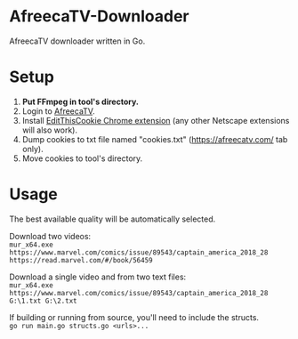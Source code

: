 # AfreecaTV-Downloader
AfreecaTV downloader written in Go.


# Setup
1. **Put FFmpeg in tool's directory.**
2. Login to [AfreecaTV](https://dereferer.me/?https://afreecatv.com/).
3. Install [EditThisCookie Chrome extension](https://chrome.google.com/webstore/detail/editthiscookie/fngmhnnpilhplaeedifhccceomclgfbg?hl=en) (any other Netscape extensions will also work).
4. Dump cookies to txt file named "cookies.txt" (https://afreecatv.com/ tab only).
5. Move cookies to tool's directory.

# Usage
The best available quality will be automatically selected. 

Download two videos:   
`mur_x64.exe https://www.marvel.com/comics/issue/89543/captain_america_2018_28 https://read.marvel.com/#/book/56459`

Download a single video and from two text files:   
`mur_x64.exe https://www.marvel.com/comics/issue/89543/captain_america_2018_28 G:\1.txt G:\2.txt`

If building or running from source, you'll need to include the structs.   
`go run main.go structs.go <urls>...`
